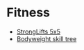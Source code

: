 # Fitness

- [StrongLifts 5x5](https://stronglifts.com/5x5/)
- [Bodyweight skill tree](./photos/body-weight-skill-tree.jpeg)

